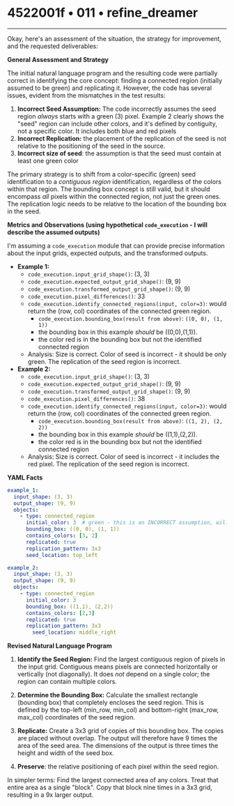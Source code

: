 # 4522001f • 011 • refine_dreamer

---
Okay, here's an assessment of the situation, the strategy for improvement, and the requested deliverables:

**General Assessment and Strategy**

The initial natural language program and the resulting code were partially correct in identifying the core concept: finding a connected region (initially assumed to be green) and replicating it. However, the code has several issues, evident from the mismatches in the test results:

1.  **Incorrect Seed Assumption:** The code incorrectly assumes the seed region *always* starts with a green (3) pixel. Example 2 clearly shows the "seed" region can include other colors, and it's defined by contiguity, not a specific color. It includes both blue and red pixels
2.  **Incorrect Replication:** the placement of the replication of the seed is not relative to the positioning of the seed in the source.
3.  **Incorrect size of seed**: the assumption is that the seed must contain at least one green color

The primary strategy is to shift from a color-specific (green) seed identification to a *contiguous region* identification, regardless of the colors within that region. The bounding box concept is still valid, but it should encompass *all* pixels within the connected region, not just the green ones. The replication logic needs to be relative to the location of the bounding box in the seed.

**Metrics and Observations (using hypothetical `code_execution` - I will describe the assumed outputs)**

I'm assuming a `code_execution` module that can provide precise information about the input grids, expected outputs, and the transformed outputs.

*   **Example 1:**
    *   `code_execution.input_grid_shape()`: (3, 3)
    *   `code_execution.expected_output_grid_shape()`: (9, 9)
    *   `code_execution.transformed_output_grid_shape()`: (9, 9)
    *   `code_execution.pixel_differences()`: 33
    *  `code_execution.identify_connected_regions(input, color=3)`: would return the (row, col) coordinates of the connected green region.
        *   `code_execution.bounding_box(result from above)`: `((0, 0), (1, 1))`
        * the bounding box in this example *should* be ((0,0),(1,1)).
        * the color red is in the bounding box but not the identified connected region
    *  Analysis: Size is correct. Color of seed is incorrect - it should be only green.
        The replication of the seed region is incorrect.
*   **Example 2:**
    *   `code_execution.input_grid_shape()`: (3, 3)
    *   `code_execution.expected_output_grid_shape()`: (9, 9)
    *   `code_execution.transformed_output_grid_shape()`: (9, 9)
    *   `code_execution.pixel_differences()`: 38
    *  `code_execution.identify_connected_regions(input, color=3)`: would return the (row, col) coordinates of the connected green region.
        *   `code_execution.bounding_box(result from above)`: `((1, 2), (2, 2))`
        * the bounding box in this example *should* be ((1,1),(2,2)).
        * the color red is in the bounding box but not the identified connected region
    * Analysis: Size is correct. Color of seed is incorrect - it includes the red pixel.
       The replication of the seed region is incorrect.

**YAML Facts**

```yaml
example_1:
  input_shape: (3, 3)
  output_shape: (9, 9)
  objects:
    - type: connected_region
      initial_color: 3  # green - this is an INCORRECT assumption, will be removed in the next iteration
      bounding_box: ((0, 0), (1, 1))
      contains_colors: [3, 2]
      replicated: true
      replication_pattern: 3x3
      seed_location: top_left

example_2:
  input_shape: (3, 3)
  output_shape: (9, 9)
  objects:
    - type: connected_region
      initial_color: 3
      bounding_box: ((1,1), (2,2))
      contains_colors: [2,3]
      replicated: true
      replication_pattern: 3x3
        seed_location: middle_right
```

**Revised Natural Language Program**

1.  **Identify the Seed Region:** Find the largest contiguous region of pixels in the input grid. Contiguous means pixels are connected horizontally or vertically (not diagonally). It does *not* depend on a single color; the region can contain multiple colors.

2.  **Determine the Bounding Box:** Calculate the smallest rectangle (bounding box) that completely encloses the seed region. This is defined by the top-left (min\_row, min\_col) and bottom-right (max\_row, max\_col) coordinates of the seed region.

3.  **Replicate:** Create a 3x3 grid of copies of this bounding box. The copies are placed without overlap. The output will therefore have 9 times the area of the seed area. The dimensions of the output is three times the height and width of the seed box.

4. **Preserve**: the relative positioning of each pixel within the seed region.

In simpler terms: Find the largest connected area of any colors. Treat that entire area as a single "block". Copy that block nine times in a 3x3 grid, resulting in a 9x larger output.

